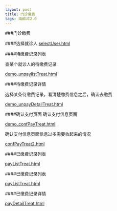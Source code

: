 ```yaml
---
layout: post
title: 门诊缴费
tags: 海鹚UI2.0
---
```



###门诊缴费

####选择就诊人
[selectUser.html](http://uat.gzhc365.com/html/module/paymng/html/selectUser.html)

	
####待缴费记录列表

查某个就诊人的待缴费记录

[demo_unpaylistTreat.html](http://uat.gzhc365.com/html/module/paymng/html/unpaylistTreat.html)

####待缴费记录详情

选择某条待缴费记录，看清楚缴费信息之后，确认去缴费

[demo_unpayDetailTreat.html](http://uat.gzhc365.com/html/module/paymng/html/unpayDetailTreat.html)

####确认支付页面
确认支付信息页面

[demo_confPayTreat.html](http://uat.gzhc365.com/html/module/paymng/html/confPayTreat.html)


确认支付信息页面信息过多需要收起来的情况

[confPayTreat2.html](http://uat.gzhc365.com/html/module/paymng/html/confPayTreat2.html)

####已缴费记录列表

[payListTreat.html](http://uat.gzhc365.com/html/module/paymng/html/payListTreat.html)

####已缴费记录列表

[payListTreat.html](http://uat.gzhc365.com/html/module/paymng/html/payListTreat.html)


####已缴费记录详情

[payDetailTreat.html](http://uat.gzhc365.com/html/module/paymng/html/payDetailTreat.html)











